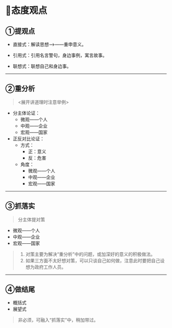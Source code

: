 # 👀态度观点

## ①提观点

- 直接式：解读思想——>——重申意义。

- 引用式：引用名言警句，身边事例，寓言故事。

- 联想式：联想自己和身边事。

---

## ②重分析

><展开讲道理时注意举例>

- 分主体论证：
  - 微观——个人
  - 中观——企业
  - 宏观——国家
- 正反对比论证：
  - 方式：
    - 正：意义
    - 反：危害
  - 角度：
    - 微观——个人
    - 中观——企业
    - 宏观——国家

---

## ③抓落实

>分主体提对策

- 微观——个人
- 中观——企业
- 宏观——国家

>1. 对策主要为解决“重分析”中的问题，或加深好的意义的积极做法。   
>2. 如果三方面不太好想对策，可以只谈自己如何做，注意此时要把自己设想为政府工作人员。

---

## ④做结尾

- 概括式
- 展望式

>非必须，可融入“抓落实”中，稍加带过。
